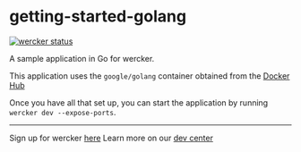 getting-started-golang
======================

[![wercker status](https://app.wercker.com/status/eeb2240b621c0181c460d73a18971de2/s "wercker status")](https://app.wercker.com/project/bykey/eeb2240b621c0181c460d73a18971de2)

A sample application in Go for wercker.

This application uses the `google/golang` container obtained from the [Docker Hub](https://registry.hub.docker.com/u/google/golang/)

Once you have all that set up, you can start the application by running `wercker dev --expose-ports`.

---
Sign up for wercker [here](http://wercker.com)
Learn more on our [dev center](http://devcenter.wercker.com)
